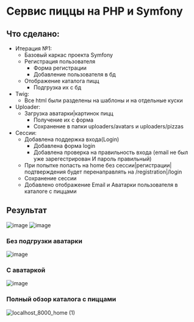# Сервис пиццы на PHP и Symfony

## Что сделано:
- Итерация №1:
    - Базовый каркас проекта Symfony
    - Регистрация пользователя
        - Форма регистрации 
        - Добавление пользователя в бд
    - Отображение каталога пицц
        - Подгрузка их с бд
- Twig:
    - Все html были разделены на шаблоны и на отдельные куски
- Uploader:
    - Загрузка аватарки|картинок пицц
        - Получение их с форма
        - Сохранение в папки uploaders/avatars и uploaders/pizzas
- Сессии:
    - Добавлена поддержка входа(Login)
        - Добавлена форма login
        - Добавлена проверка на правильность входа (email не был уже зарегестрирован И пароль правильный)
    - При попытке попасть на home без сесcии|регистрации|подтверждения будет перенаправлять на /registration|/login
    - Сохранение сессии 
    - Добавлено отображение Email и Аватарки пользователя в каталоге с пиццами

## Результат
![image](https://user-images.githubusercontent.com/71544630/236640812-38fb1f2f-58ec-4be4-b0eb-d792b8c2a41f.png)
![image](https://user-images.githubusercontent.com/71544630/236640837-da4f2de6-256b-4f85-ab9f-9f135534c64a.png)

### Без подгрузки аватарки
![image](https://user-images.githubusercontent.com/71544630/236641113-5bde8132-40a6-4d04-b96a-09788330b08e.png)

### С аватаркой
![image](https://user-images.githubusercontent.com/71544630/236641174-3d1aa5c2-a2cb-4200-ab3e-2e429e28501b.png)

### Полный обзор каталога с пиццами
![localhost_8000_home (1)](https://user-images.githubusercontent.com/71544630/236640952-00fea897-bd5e-487f-935f-771e6ca8b880.png)
